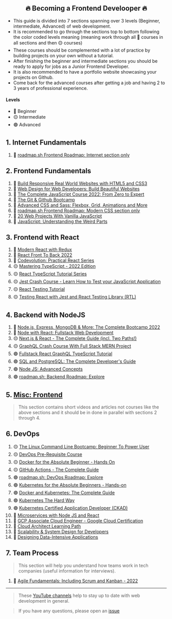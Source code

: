<h2 align="center">🔥 Becoming a Frontend Develooper 🔥</h2>

- This guide is divided into 7 sections spanning over 3 levels (Beginner, intermediate, Advanced) of web development.
- It is recommended to go through the sections top to bottom following the color coded levels meaning (meaning work through all 🔵 courses in all sections and then 🟡 courses)
- These courses should be complemented with a lot of practice by building projects on your own without a tutorial.
- After finishing the beginner and intermediate sections you should be ready to apply for jobs as a Junior Frontend Developer.
- It is also recommended to have a portfolio website showcasing your projects on Github.
- Come back for the advanced courses after getting a job and having 2 to 3 years of professional experience.

#### Levels

- 🔵 Beginner
- 🟡 Intermediate
- 🟣 Advanced

## 1. Internet Fundamentals

1. 🔵 [roadmap.sh Frontend Roadmap: Internet section only](https://roadmap.sh/frontend)

## 2. Frontend Fundamentals

1. 🔵 [Build Responsive Real World Websites with HTML5 and CSS3](https://www.udemy.com/course/design-and-develop-a-killer-website-with-html5-and-css3)
2. 🔵 [Web Design for Web Developers: Build Beautiful Websites](https://www.udemy.com/course/web-design-secrets/)
3. 🔵 [The Complete JavaScript Course 2022: From Zero to Expert](https://www.udemy.com/course/the-complete-javascript-course/)
4. 🔵 [The Git & Github Bootcamp](https://www.udemy.com/course/git-and-github-bootcamp/)
5. 🔵 [Advanced CSS and Sass: Flexbox, Grid, Animations and More](https://www.udemy.com/course/advanced-css-and-sass/)
6. 🔵 [roadmap.sh Frontend Roadmap: Modern CSS section only](https://roadmap.sh/frontend)
7. 🔵 [20 Web Projects With Vanilla JavaScript](https://www.udemy.com/course/web-projects-with-vanilla-javascript/)
8. 🔵 [JavaScript: Understanding the Weird Parts](https://www.udemy.com/course/understand-javascript/)

## 3. Frontend with React

1.  🔵 [Modern React with Redux](https://www.udemy.com/course/react-redux/)
2.  🔵 [React Front To Back 2022](https://www.udemy.com/course/react-front-to-back-2022/)
3.  🔵 [Codevolution: Practical React Series](https://www.youtube.com/playlist?list=PLC3y8-rFHvwhAh1ypBvcZLDO6I7QTY5CM)
4.  🟡 [Mastering TypeScript - 2022 Edition](https://www.udemy.com/course/learn-typescript/)
5.  🟡 [React TypeScript Tutorial Series](https://www.youtube.com/playlist?list=PLC3y8-rFHvwi1AXijGTKM0BKtHzVC-LSK)
6.  🟡 [Jest Crash Course - Learn How to Test your JavaScript Application](https://www.youtube.com/watch?v=ajiAl5UNzBU)
7.  🟡 [React Testing Tutorial](https://www.youtube.com/playlist?list=PLC3y8-rFHvwirqe1KHFCHJ0RqNuN61SJd)
8.  🟡 [Testing React with Jest and React Testing Library (RTL)](https://www.udemy.com/course/react-testing-library/)

## 4. Backend with NodeJS

1. 🔵 [Node.js, Express, MongoDB & More: The Complete Bootcamp 2022](https://www.udemy.com/course/nodejs-express-mongodb-bootcamp/)
2. 🔵 [Node with React: Fullstack Web Development](https://www.udemy.com/course/node-with-react-fullstack-web-development/)
3. 🟡 [Next.js & React - The Complete Guide (incl. Two Paths!)](https://www.udemy.com/course/nextjs-react-the-complete-guide/)
4. 🟡 [GraphQL Crash Course With Full Stack MERN Project](https://www.youtube.com/watch?v=BcLNfwF04Kw)
5. 🟣 [Fullstack React GraphQL TypeScript Tutorial](https://www.youtube.com/watch?v=I6ypD7qv3Z8)
6. 🟣 [SQL and PostgreSQL: The Complete Developer's Guide](https://www.udemy.com/course/sql-and-postgresql/)
7. 🟣 [Node JS: Advanced Concepts](https://www.udemy.com/course/advanced-node-for-developers/)
8. 🟣 [roadmap.sh: Backend Roadmap: Explore](https://roadmap.sh/backend)

## 5. [Misc: Frontend](/Frontend-Misc.md)

> This section contains short videos and articles not courses like the above sections and it should be in done in parallel with sections 2 through 4.

## 6. DevOps

1. 🟡 [The Linux Command Line Bootcamp: Beginner To Power User](https://www.udemy.com/course/the-linux-command-line-bootcamp/)
2. 🟡 [DevOps Pre-Requisite Course](https://kodekloud.com/courses/devops-pre-requisite-course/)
3. 🟡 [Docker for the Absolute Beginner - Hands On](https://www.udemy.com/course/learn-docker/)
4. 🟡 [GitHub Actions - The Complete Guide](https://www.udemy.com/course/github-actions-the-complete-guide/)
5. 🟣 [roadmap.sh: DevOps Roadmap: Explore](https://roadmap.sh/devops)
6. 🟣 [Kubernetes for the Absolute Beginners - Hands-on](https://www.udemy.com/course/learn-kubernetes/)
7. 🟣 [Docker and Kubernetes: The Complete Guide](https://www.udemy.com/course/docker-and-kubernetes-the-complete-guide/)
8. 🟣 [Kubernetes The Hard Way](https://github.com/kelseyhightower/kubernetes-the-hard-way)
9. 🟣 [Kubernetes Certified Application Developer (CKAD)](https://www.udemy.com/course/certified-kubernetes-application-developer/)
10. 🔴 [Microservices with Node JS and React](https://www.udemy.com/course/microservices-with-node-js-and-react/)
11. 🔴 [GCP Associate Cloud Engineer - Google Cloud Certification](https://www.udemy.com/course/google-cloud-certification-associate-cloud-engineer/)
12. 🔴 [Cloud Architect Learning Path](https://www.cloudskillsboost.google/paths/12)
13. 🔴 [Scalability & System Design for Developers](https://www.educative.io/path/scalability-system-design)
14. 🔴 [Designing Data-Intensive Applications](https://www.oreilly.com/library/view/designing-data-intensive-applications/9781491903063/)

## 7. Team Process

> This section will help you understand how teams work in tech companies (useful information for interviews).

1. 🔵 [Agile Fundamentals: Including Scrum and Kanban - 2022](https://www.udemy.com/course/agile-fundamentals-scrum-kanban-scrumban/)

---

> These [YouTube channels](/Youtube-Channels.md) help to stay up to date with web development in general.

> If you have any questions, please open an [issue](https://github.com/YahiaElTai/becoming-a-frontend-developer/issues/new)
